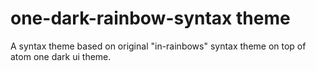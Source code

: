 # one-dark-rainbow-syntax theme

A syntax theme based on original "in-rainbows" syntax theme on top of atom one dark ui theme.
